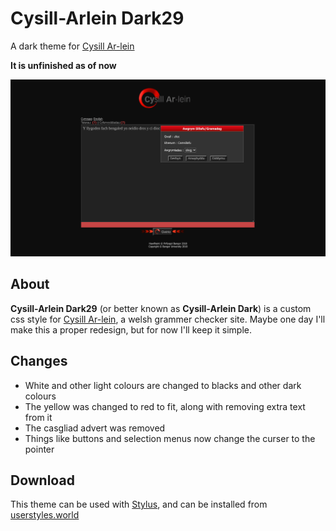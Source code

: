 # Cysill-Arlein Dark29
A dark theme for [Cysill Ar-lein](https://www.cysgliad.com/cysill/arlein/)

**It is unfinished as of now**

<img alt="Screenshot" src="https://raw.githubusercontent.com/iestyn129/Cysill-Arlein-Dark29/main/Screenshot%202023-10-27%2004.20.00.png" />

## About
**Cysill-Arlein Dark29** (or better known as **Cysill-Arlein Dark**) is a custom css style for [Cysill Ar-lein](https://www.cysgliad.com/cysill/arlein/), a welsh grammer checker site. Maybe one day I'll make this a proper redesign, but for now I'll keep it simple. 

## Changes
- White and other light colours are changed to blacks and other dark colours
- The yellow was changed to red to fit, along with removing extra text from it
- The casgliad advert was removed
- Things like buttons and selection menus now change the curser to the pointer

## Download
This theme can be used with [Stylus](https://github.com/openstyles/stylus), and can be installed from [userstyles.world](https://userstyles.world)
